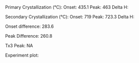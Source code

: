 Primary Crystallization (°C):
	Onset: 435.1
	Peak: 463
	Delta H: 

Secondary Crystallization  (°C):
	Onset: 719
	Peak: 723.3
	Delta H:

Onset difference: 283.6

Peak Difference: 260.8

Tx3 Peak: NA

Experiment plot:

